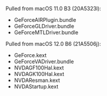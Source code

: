 Pulled from macOS 11.0 B3 (20A5323l):

- GeForceAIRPlugin.bundle
- GeForceGLDriver.bundle
- GeForceMTLDriver.bundle

Pulled from macOS 12.0 B6 (21A5506j):

- GeForce.kext
- GeForceVADriver.bundle
- NVDAGF100Hal.kext
- NVDAGK100Hal.kext
- NVDAResman.kext
- NVDAStartup.kext
